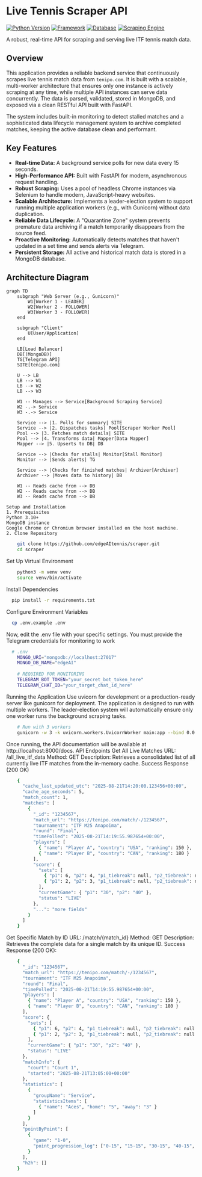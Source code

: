 # Live Tennis Scraper API

[![Python Version](https://img.shields.io/badge/python-3.10+-blue.svg)](https://www.python.org/)
[![Framework](https://img.shields.io/badge/framework-FastAPI-green.svg)](https://fastapi.tiangolo.com/)
[![Database](https://img.shields.io/badge/database-MongoDB-brightgreen.svg)](https://www.mongodb.com/)
[![Scraping Engine](https://img.shields.io/badge/scraper-Selenium-orange.svg)](https://www.selenium.dev/)

A robust, real-time API for scraping and serving live ITF tennis match data.

## Overview

This application provides a reliable backend service that continuously scrapes live tennis match data from `tenipo.com`. It is built with a scalable, multi-worker architecture that ensures only one instance is actively scraping at any time, while multiple API instances can serve data concurrently. The data is parsed, validated, stored in MongoDB, and exposed via a clean RESTful API built with FastAPI.

The system includes built-in monitoring to detect stalled matches and a sophisticated data lifecycle management system to archive completed matches, keeping the active database clean and performant.

## Key Features

-   **Real-time Data:** A background service polls for new data every 15 seconds.
-   **High-Performance API:** Built with FastAPI for modern, asynchronous request handling.
-   **Robust Scraping:** Uses a pool of headless Chrome instances via Selenium to handle modern, JavaScript-heavy websites.
-   **Scalable Architecture:** Implements a leader-election system to support running multiple application workers (e.g., with Gunicorn) without data duplication.
-   **Reliable Data Lifecycle:** A "Quarantine Zone" system prevents premature data archiving if a match temporarily disappears from the source feed.
-   **Proactive Monitoring:** Automatically detects matches that haven't updated in a set time and sends alerts via Telegram.
-   **Persistent Storage:** All active and historical match data is stored in a MongoDB database.

## Architecture Diagram

```
graph TD
    subgraph "Web Server (e.g., Gunicorn)"
        W1[Worker 1 - LEADER]
        W2[Worker 2 - FOLLOWER]
        W3[Worker 3 - FOLLOWER]
    end

    subgraph "Client"
        U[User/Application]
    end

    LB[Load Balancer]
    DB[(MongoDB)]
    TG[Telegram API]
    SITE[tenipo.com]

    U --> LB
    LB --> W1
    LB --> W2
    LB --> W3

    W1 -- Manages --> Service[Background Scraping Service]
    W2 -.-> Service
    W3 -.-> Service

    Service --> |1. Polls for summary| SITE
    Service --> |2. Dispatches tasks| Pool[Scraper Worker Pool]
    Pool --> |3. Fetches match details| SITE
    Pool --> |4. Transforms data| Mapper[Data Mapper]
    Mapper --> |5. Upserts to DB| DB

    Service --> |Checks for stalls| Monitor[Stall Monitor]
    Monitor --> |Sends alerts| TG

    Service --> |Checks for finished matches| Archiver[Archiver]
    Archiver --> |Moves data to history| DB

    W1 -- Reads cache from --> DB
    W2 -- Reads cache from --> DB
    W3 -- Reads cache from --> DB
    
Setup and Installation
1. Prerequisites
Python 3.10+
MongoDB instance
Google Chrome or Chromium browser installed on the host machine.
2. Clone Repository
```
```bash
    git clone https://github.com/edgeAItennis/scraper.git
    cd scraper
```
Set Up Virtual Environment
```bash
    python3 -m venv venv
    source venv/bin/activate
```
 Install Dependencies
```bash
  pip install -r requirements.txt
```
Configure Environment Variables
```bash
  cp .env.example .env
```
Now, edit the .env file with your specific settings. You must provide the Telegram credentials
for monitoring to work
```bash
  # .env
    MONGO_URI="mongodb://localhost:27017"
    MONGO_DB_NAME="edgeAI"
    
    # REQUIRED FOR MONITORING
    TELEGRAM_BOT_TOKEN="your_secret_bot_token_here"
    TELEGRAM_CHAT_ID="your_target_chat_id_here"
```
Running the Application
Use uvicorn for development or a production-ready server like gunicorn for deployment.
The application is designed to run with multiple workers. 
The leader-election system will automatically ensure only one worker runs the background scraping tasks.
```bash
    # Run with 3 workers
    gunicorn -w 3 -k uvicorn.workers.UvicornWorker main:app --bind 0.0.0.0:8000
```

Once running, the API documentation will be available at http://localhost:8000/docs.
API Endpoints
Get All Live Matches
URL: /all_live_itf_data
Method: GET
Description: Retrieves a consolidated list of all currently live ITF matches from the in-memory cache.
Success Response (200 OK)

```bash
    {
      "cache_last_updated_utc": "2025-08-21T14:20:00.123456+00:00",
      "cache_age_seconds": 5,
      "match_count": 1,
      "matches": [
        {
          "_id": "1234567",
          "match_url": "https://tenipo.com/match/-/1234567",
          "tournament": "ITF M25 Anapoima",
          "round": "Final",
          "timePolled": "2025-08-21T14:19:55.987654+00:00",
          "players": [
            { "name": "Player A", "country": "USA", "ranking": 150 },
            { "name": "Player B", "country": "CAN", "ranking": 180 }
          ],
          "score": {
            "sets": [
              { "p1": 6, "p2": 4, "p1_tiebreak": null, "p2_tiebreak": null },
              { "p1": 2, "p2": 3, "p1_tiebreak": null, "p2_tiebreak": null }
            ],
            "currentGame": { "p1": "30", "p2": "40" },
            "status": "LIVE"
          },
          "...": "more fields"
        }
      ]
    }
```
Get Specific Match by ID
URL: /match/{match_id}
Method: GET
Description: Retrieves the complete data for a single match by its unique ID.
Success Response (200 OK):

```bash
    {
      "_id": "1234567",
      "match_url": "https://tenipo.com/match/-/1234567",
      "tournament": "ITF M25 Anapoima",
      "round": "Final",
      "timePolled": "2025-08-21T14:19:55.987654+00:00",
      "players": [
        { "name": "Player A", "country": "USA", "ranking": 150 },
        { "name": "Player B", "country": "CAN", "ranking": 180 }
      ],
      "score": {
        "sets": [
          { "p1": 6, "p2": 4, "p1_tiebreak": null, "p2_tiebreak": null },
          { "p1": 2, "p2": 3, "p1_tiebreak": null, "p2_tiebreak": null }
        ],
        "currentGame": { "p1": "30", "p2": "40" },
        "status": "LIVE"
      },
      "matchInfo": {
        "court": "Court 1",
        "started": "2025-08-21T13:05:00+00:00"
      },
      "statistics": [
        {
          "groupName": "Service",
          "statisticsItems": [
            { "name": "Aces", "home": "5", "away": "3" }
          ]
        }
      ],
      "pointByPoint": [
        {
          "game": "1-0",
          "point_progression_log": ["0-15", "15-15", "30-15", "40-15", "Game Player A"]
        }
      ],
      "h2h": []
    }
```

